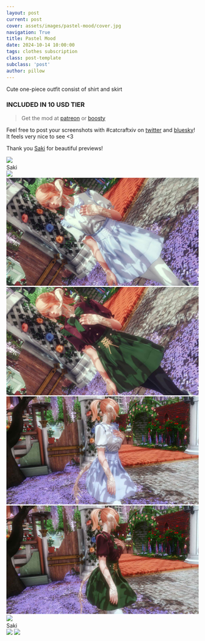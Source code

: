 ```yaml
---
layout: post
current: post
cover: assets/images/pastel-mood/cover.jpg
navigation: True
title: Pastel Mood
date: 2024-10-14 10:00:00
tags: clothes subscription
class: post-template
subclass: 'post'
author: pillow
---
```


Cute one-piece outfit consist of shirt and skirt

### INCLUDED IN 10 USD TIER

> Get the mod at [patreon](https://www.patreon.com/posts/pastel-mood-2024-113993058?utm_medium=clipboard_copy&utm_source=copyLink&utm_campaign=postshare_creator&utm_content=join_link) or [boosty](https://boosty.to/miaumori/posts/6a7a5c2f-00fb-4c3b-80dc-99e564857bc3?share=success_publish_link)

Feel free to post your screenshots with #catcraftxiv on [twitter](https://x.com/hashtag/catcraftxiv?src=hashtag_click) and [bluesky](https://bsky.app/hashtag/catcraftxiv)! It feels very nice to see <3

Thank you [Saki](https://x.com/PhotosmithSaki) for beautiful previews!

<div class="hwrap"><img class="himg" src="https://catcraftxiv.github.io/web/assets/img/gallery/2024-10-16_20-27-19-534_Sakis_Night_Equalizer2.jpg"/><div class="hcap">Saki</div></div>
<img src="https://catcraftxiv.github.io/web/assets/img/gallery/ffxiv_dx11 2024-10-14 19-50-20 Maya Adorable Gameplay.jpg"/>
<img src="assets/images/pastel-mood/pic2.jpg"/>
<img src="assets/images/pastel-mood/pic1.jpg"/>
<img src="assets/images/pastel-mood/pic4.jpg"/>
<img src="assets/images/pastel-mood/pic3.jpg"/>
<div class="hwrap"><img class="himg" src="https://catcraftxiv.github.io/web/assets/img/gallery/2024-10-15_15-07-40-676_Sakis_Night_Equalizer2.jpg"/><div class="hcap">Saki</div></div>
<img src="https://catcraftxiv.github.io/web/assets/img/gallery/2024-10-15_15-07-40-676_Sakis_Night_Equalizer2.jpg"/>
<img src="https://catcraftxiv.github.io/web/assets/img/gallery/image.jpg"/>
